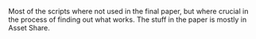 Most of the scripts where not used in the final paper, but where crucial in the process of finding out what works. The stuff in the paper is mostly in Asset Share.
